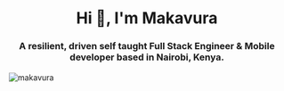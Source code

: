 <h1 align="center">Hi 👋, I'm Makavura</h1>
<h3 align="center">A resilient, driven self taught Full Stack Engineer & Mobile developer based in Nairobi, Kenya.</h3>

<p>&nbsp;<img align="center" src="https://github-readme-stats.vercel.app/api?username=makavura&show_icons=true&locale=en" alt="makavura" /></p>
